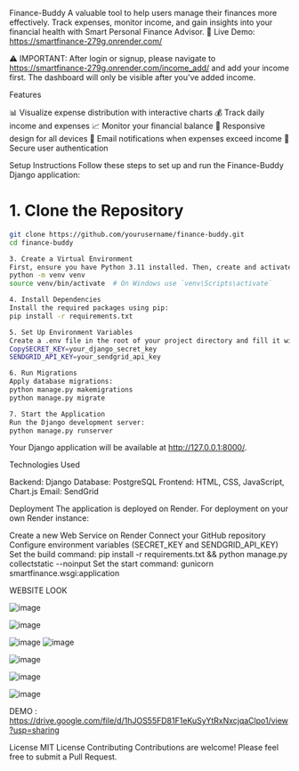 Finance-Buddy
A valuable tool to help users manage their finances more effectively. Track expenses, monitor income, and gain insights into your financial health with Smart Personal Finance Advisor.
🔗 Live Demo: https://smartfinance-279g.onrender.com/

⚠️ IMPORTANT: After login or signup, please navigate to https://smartfinance-279g.onrender.com/income_add/ and add your income first. The dashboard will only be visible after you've added income.

Features

📊 Visualize expense distribution with interactive charts
💰 Track daily income and expenses
📈 Monitor your financial balance
📱 Responsive design for all devices
📧 Email notifications when expenses exceed income
🔐 Secure user authentication

Setup Instructions
Follow these steps to set up and run the Finance-Buddy Django application:
# 1. Clone the Repository
``` bash
git clone https://github.com/yourusername/finance-buddy.git
cd finance-buddy
```
``` bash
3. Create a Virtual Environment
First, ensure you have Python 3.11 installed. Then, create and activate a virtual environment:
python -m venv venv
source venv/bin/activate  # On Windows use `venv\Scripts\activate`
```
```bash
4. Install Dependencies
Install the required packages using pip:
pip install -r requirements.txt
```
```bash
5. Set Up Environment Variables
Create a .env file in the root of your project directory and fill it with the following template:
CopySECRET_KEY=your_django_secret_key
SENDGRID_API_KEY=your_sendgrid_api_key
```
```bash
6. Run Migrations
Apply database migrations:
python manage.py makemigrations
python manage.py migrate
```
```bash
7. Start the Application
Run the Django development server:
python manage.py runserver
```
Your Django application will be available at http://127.0.0.1:8000/.


Technologies Used

Backend: Django
Database: PostgreSQL
Frontend: HTML, CSS, JavaScript, Chart.js
Email: SendGrid

Deployment
The application is deployed on Render. For deployment on your own Render instance:

Create a new Web Service on Render
Connect your GitHub repository
Configure environment variables (SECRET_KEY and SENDGRID_API_KEY)
Set the build command: pip install -r requirements.txt && python manage.py collectstatic --noinput
Set the start command: gunicorn smartfinance.wsgi:application

WEBSITE LOOK 

![image](https://github.com/user-attachments/assets/faf9d6dd-5dbb-4896-ab3d-7eee5b52be63)

![image](https://github.com/user-attachments/assets/f52958a7-687a-4c71-86f7-0c4ab219081e)


![image](https://github.com/user-attachments/assets/77c16d5d-70c9-4c93-8842-e0c4ce9a6e1d)
![image](https://github.com/user-attachments/assets/965226fb-5ffc-415e-8fa3-9e679f3ca123)

![image](https://github.com/user-attachments/assets/4b94cd27-bfb9-4b75-8300-403de09f715a)

![image](https://github.com/user-attachments/assets/0e19d1cd-b346-4819-b4af-40320a6ec9d3)

![image](https://github.com/user-attachments/assets/8df11f65-a3fc-4e5b-a549-4633a699ca8d)

DEMO : 
https://drive.google.com/file/d/1hJOS55FD81F1eKuSyYtRxNxcjqaClpo1/view?usp=sharing



License
MIT License
Contributing
Contributions are welcome! Please feel free to submit a Pull Request.
